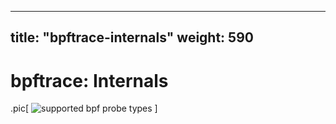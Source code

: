 
---
title:  "bpftrace-internals"
weight: 590
---

# bpftrace: Internals

.pic[
![supported bpf probe types](/img/bpftrace-internals.png)
] 
